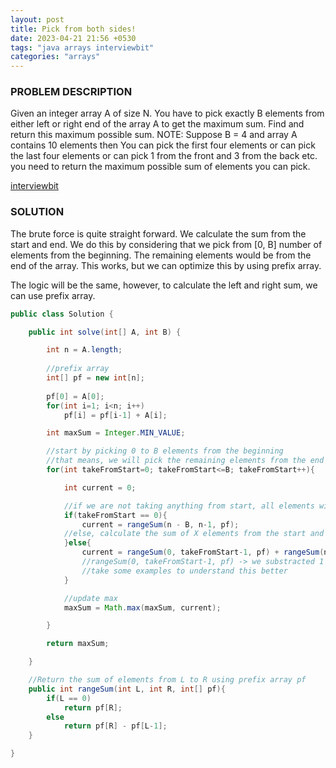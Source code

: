 ```yaml
---
layout: post
title: Pick from both sides!
date: 2023-04-21 21:56 +0530
tags: "java arrays interviewbit"
categories: "arrays"
---
```


### PROBLEM DESCRIPTION

Given an integer array A of size N.
You have to pick exactly B elements from either left or right end of the array A to get the maximum sum.
Find and return this maximum possible sum.
NOTE: Suppose B = 4 and array A contains 10 elements then
    You can pick the first four elements or can pick the last four elements or can pick 1 from the front and 3 from the back etc. you need to return the maximum possible sum of elements you can pick.

[interviewbit](https://www.interviewbit.com/problems/pick-from-both-sides/)

### SOLUTION

The brute force is quite straight forward. We calculate the sum from the start and end. We do this by considering that we pick from [0, B] number of elements from the beginning. The remaining elements would be from the end of the array. This works, but we can optimize this by using prefix array.

The logic will be the same, however, to calculate the left and right sum, we can use prefix array.

```java
public class Solution {

    public int solve(int[] A, int B) {

        int n = A.length;
        
        //prefix array
        int[] pf = new int[n];
        
        pf[0] = A[0];
        for(int i=1; i<n; i++) 
            pf[i] = pf[i-1] + A[i];

        int maxSum = Integer.MIN_VALUE;

        //start by picking 0 to B elements from the beginning
        //that means, we will pick the remaining elements from the end of the array
        for(int takeFromStart=0; takeFromStart<=B; takeFromStart++){

            int current = 0;

            //if we are not taking anything from start, all elements will be from the end
            if(takeFromStart == 0){
                current = rangeSum(n - B, n-1, pf);
            //else, calculate the sum of X elements from the start and B-X elements from the end
            }else{
                current = rangeSum(0, takeFromStart-1, pf) + rangeSum(n - B + takeFromStart, n-1, pf);
                //rangeSum(0, takeFromStart-1, pf) -> we substracted 1 because index starts from 0 in arrays
                //take some examples to understand this better
            }

            //update max
            maxSum = Math.max(maxSum, current);

        }

        return maxSum;

    }

    //Return the sum of elements from L to R using prefix array pf
    public int rangeSum(int L, int R, int[] pf){
        if(L == 0)
            return pf[R];
        else
            return pf[R] - pf[L-1];
    }

}

```
